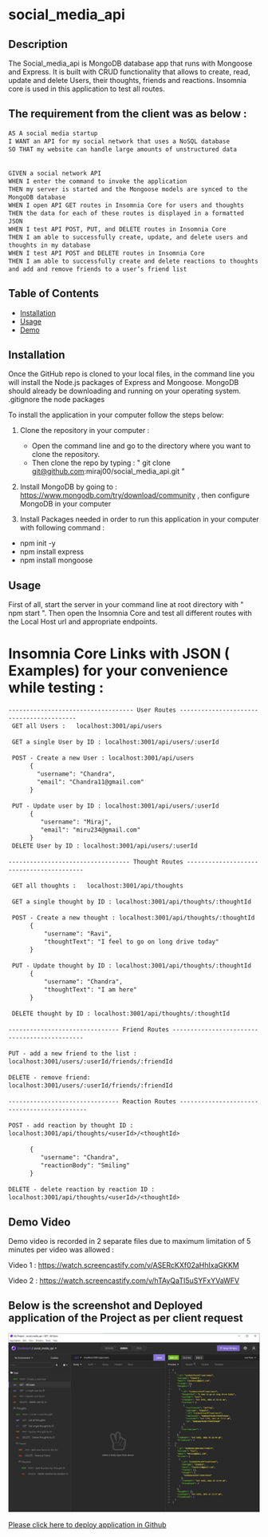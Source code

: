 # social_media_api

## Description 
The Social_media_api is MongoDB database app that runs with Mongoose and Express. It is built with CRUD functionality that allows to create, read, update and delete Users, their thoughts, friends and reactions.
Insomnia core is used in this application to test all routes.

## The requirement from  the client was as below :
```
AS A social media startup
I WANT an API for my social network that uses a NoSQL database
SO THAT my website can handle large amounts of unstructured data


GIVEN a social network API
WHEN I enter the command to invoke the application
THEN my server is started and the Mongoose models are synced to the MongoDB database
WHEN I open API GET routes in Insomnia Core for users and thoughts
THEN the data for each of these routes is displayed in a formatted JSON
WHEN I test API POST, PUT, and DELETE routes in Insomnia Core
THEN I am able to successfully create, update, and delete users and thoughts in my database
WHEN I test API POST and DELETE routes in Insomnia Core
THEN I am able to successfully create and delete reactions to thoughts and add and remove friends to a user’s friend list
```

## Table of Contents 
* [Installation](#installation)
* [Usage](#usage)
* [Demo](#demo-video)


## Installation 
Once the GitHub repo is cloned to your local files, in the command line you will install the Node.js packages of Express and Mongoose. MongoDB should already be downloading and running on your operating system. .gitignore the node packages

To install the application in your computer follow the steps below: 

 1. Clone the repository in your computer :
    - Open the command line and go to the directory where you want to clone the repository.
    - Then clone the repo by typing : " git clone git@github.com:miraj00/social_media_api.git "

 2. Install MongoDB by going to : https://www.mongodb.com/try/download/community , then configure MongoDB in your computer

 3. Install Packages needed in order to run this application in your computer with following command :  

- npm init -y
- npm install express
- npm install mongoose


## Usage 
 First of all, start the server in your command line at root directory with " npm start ". Then open the Insomnia Core and test all different routes with the Local Host url and appropriate endpoints.
 

# Insomnia Core Links with JSON ( Examples) for your convenience while testing : 
```
----------------------------------- User Routes -----------------------------------------
 GET all Users :   localhost:3001/api/users

 GET a single User by ID : localhost:3001/api/users/:userId

 POST - Create a new User : localhost:3001/api/users       
      {
     	"username": "Chandra",
	    "email": "Chandra11@gmail.com"
      }
 
 PUT - Update user by ID : localhost:3001/api/users/:userId
      {
	     "username": "Miraj",
	     "email": "miru234@gmail.com"
      }
 DELETE User by ID : localhost:3001/api/users/:userId

---------------------------------- Thought Routes -----------------------------------------

 GET all thoughts :   localhost:3001/api/thoughts

 GET a single thought by ID : localhost:3001/api/thoughts/:thoughtId

 POST - Create a new thought : localhost:3001/api/thoughts/:thoughtId       
      {
          "username": "Ravi",
          "thoughtText": "I feel to go on long drive today"
      }
 
 PUT - Update thought by ID : localhost:3001/api/thoughts/:thoughtId
      {
          "username": "Chandra",
	      "thoughtText": "I am here"
      }

 DELETE thought by ID : localhost:3001/api/thoughts/:thoughtId

------------------------------- Friend Routes ---------------------------------------------

PUT - add a new friend to the list : localhost:3001/users/:userId/friends/:friendId

DELETE - remove friend:   localhost:3001/users/:userId/friends/:friendId

------------------------------- Reaction Routes --------------------------------------------

POST - add reaction by thought ID :  localhost:3001/api/thoughts/<userId>/<thoughtId>

      {
	     "username": "Chandra",
	     "reactionBody": "Smiling"
      }

DELETE - delete reaction by reaction ID :  localhost:3001/api/thoughts/<userId>/<thoughtId>
```

## Demo Video
Demo video is recorded in 2 separate files due to maximum limitation of 5 minutes per video was allowed :

Video 1 :  https://watch.screencastify.com/v/ASERcKXf02aHhIxaGKKM

Video 2 :  https://watch.screencastify.com/v/hTAyQaTI5uSYFxYVaWFV



## Below is the screenshot and Deployed application of the Project as per client request ## 

![Screenshot of insomnia](./public/assets/images/picture.JPG)


[Please click here to deploy application in Github](https://github.com/miraj00/social_media_api)


   

